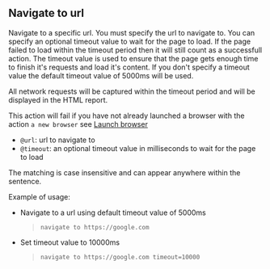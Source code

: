 ## Navigate to url

Navigate to a specific url. You must specify the url to navigate to. You can specify an optional timeout value to wait for the page to load.
If the page failed to load within the timeout period then it will still count as a successfull action. The timeout value is used to ensure that the page gets enough time to finish it's requests and load it's content. If you don't specify a timeout value the default timeout value of 5000ms will be used.

All network requests will be captured within the timeout period and will be displayed in the HTML report.

This action will fail if you have not already launched a browser with the action `a new browser` see [Launch browser](#launch-browser)

- `@url`: url to navigate to
- `@timeout`: an optional timeout value in milliseconds to wait for the page to load

The matching is case insensitive and can appear anywhere within the sentence.

Example of usage:

- Navigate to a url using default timeout value of 5000ms

  > `navigate to https://google.com`

- Set timeout value to 10000ms

   > `navigate to https://google.com timeout=10000`